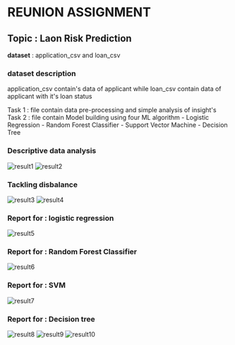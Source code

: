 # REUNION ASSIGNMENT

## Topic : Laon Risk Prediction

**dataset** : application_csv and loan_csv

### dataset description 
application_csv contain's data of applicant while loan_csv contain data of applicant with it's loan status

Task 1 : file contain data pre-processing and simple analysis of insight's
Task 2 : file contain Model building using four ML algorithm
             - Logistic Regression
             - Random Forest Classifier
             - Support Vector Machine
             - Decision Tree

### Descriptive data analysis
![result1](https://user-images.githubusercontent.com/87426167/209547944-031da97d-144a-48c2-933b-3fd5f557753d.png)
![result2](https://user-images.githubusercontent.com/87426167/209547958-dfc71bfa-0510-4bf0-9396-4824f64ae293.png)
### Tackling disbalance
![result3](https://user-images.githubusercontent.com/87426167/209547969-6caf5ae2-370e-460c-99f1-d18b40636945.png)
![result4](https://user-images.githubusercontent.com/87426167/209547977-19ce0781-4b2c-4a39-9763-c9d6503ca8a0.png)
### Report for : logistic regression
![result5](https://user-images.githubusercontent.com/87426167/209547984-8f792df0-cee3-4fe9-8fc3-a113863965ac.png)
### Report for : Random Forest Classifier
![result6](https://user-images.githubusercontent.com/87426167/209547992-eb3af4af-e3f7-4220-8e6e-6af888d5ab2a.png)
### Report for : SVM
![result7](https://user-images.githubusercontent.com/87426167/209548000-054cc71a-5dc8-4a2a-8574-dc1a7a63da00.png)
### Report for : Decision tree
![result8](https://user-images.githubusercontent.com/87426167/209548003-a79952fe-18cb-4164-8093-59393997bc4f.png)
![result9](https://user-images.githubusercontent.com/87426167/209548012-e34585be-d7ff-4c34-ac8f-87fbbdf168df.png)
![result10](https://user-images.githubusercontent.com/87426167/209548016-88698774-7834-44ba-84ee-a40aa1009bc2.png)



